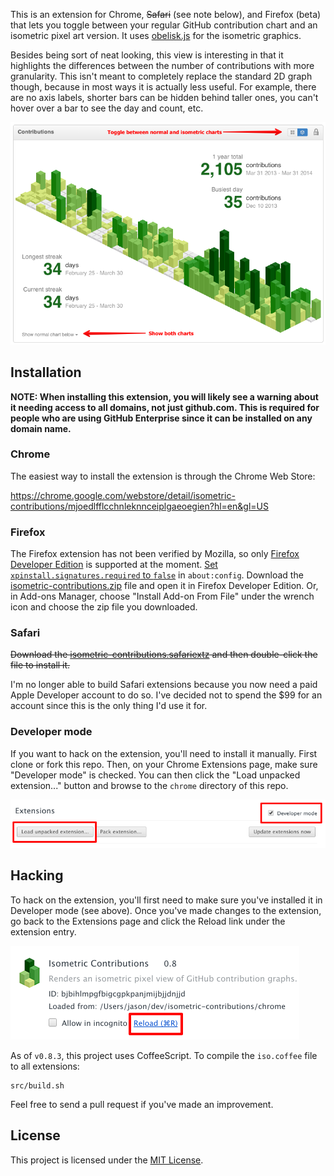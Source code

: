 This is an extension for Chrome, ~~Safari~~ (see note below), and Firefox (beta) that lets you toggle between your regular GitHub contribution chart and an isometric pixel art version. It uses [obelisk.js](https://github.com/nosir/obelisk.js) for the isometric graphics.

Besides being sort of neat looking, this view is interesting in that it highlights the differences between the number of contributions with more granularity. This isn't meant to completely replace the standard 2D graph though, because in most ways it is actually less useful. For example, there are no axis labels, shorter bars can be hidden behind taller ones, you can't hover over a bar to see the day and count, etc.

![Preview](img/preview.png)

## Installation

**NOTE: When installing this extension, you will likely see a warning about it needing access to all domains, not just github.com. This is required for people who are using GitHub Enterprise since it can be installed on any domain name.**

### Chrome

The easiest way to install the extension is through the Chrome Web Store:

https://chrome.google.com/webstore/detail/isometric-contributions/mjoedlfflcchnleknnceiplgaeoegien?hl=en&gl=US

### Firefox

The Firefox extension has not been verified by Mozilla, so only [Firefox Developer Edition](https://www.mozilla.org/firefox/developer/) is supported at the moment. [Set `xpinstall.signatures.required` to `false`](https://developer.mozilla.org/Add-ons/WebExtensions/Prerequisites) in `about:config`. Download the [isometric-contributions.zip](https://github.com/jasonlong/isometric-contributions/blob/master/firefox/isometric-contributions.zip?raw=true) file and open it in Firefox Developer Edition. Or, in Add-ons Manager, choose "Install Add-on From File" under the wrench icon and choose the zip file you downloaded.

### Safari

~~Download the [isometric-contributions.safariextz](https://github.com/jasonlong/isometric-contributions/blob/master/safari/isometric-contributions.safariextz?raw=true) and then double-click the file to install it.~~

I'm no longer able to build Safari extensions because you now need a paid Apple Developer account to do so. I've decided not to spend the $99 for an account since this is the only thing I'd use it for.

### Developer mode

If you want to hack on the extension, you'll need to install it manually. First clone or fork this repo. Then, on your Chrome Extensions page, make sure "Developer mode" is checked. You can then click the "Load unpacked extension..." button and browse to the `chrome` directory of this repo.

![](img/dev-mode.png)

## Hacking

To hack on the extension, you'll first need to make sure you've installed it in Developer mode (see above). Once you've made changes to the extension, go back to the Extensions page and click the Reload link under the extension entry.

![](img/reload-link.png)

As of `v0.8.3`, this project uses CoffeeScript. To compile the `iso.coffee` file to all extensions:

    src/build.sh


Feel free to send a pull request if you've made an improvement.

## License

This project is licensed under the [MIT License](http://opensource.org/licenses/MIT).
